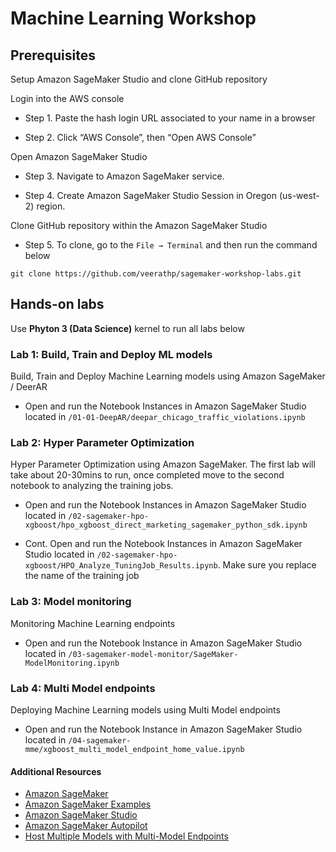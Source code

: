# Machine Learning Workshop

## Prerequisites
Setup Amazon SageMaker Studio and clone GitHub repository 

Login into the AWS console
   
   - Step 1. Paste the hash login URL associated to your name in a browser
   
   - Step 2. Click “AWS Console”, then “Open AWS Console”

Open Amazon SageMaker Studio 
   - Step 3. Navigate to Amazon SageMaker service. 
   
   - Step 4. Create Amazon SageMaker Studio Session in Oregon (us-west-2) region.

Clone GitHub repository within the Amazon SageMaker Studio
   - Step 5. To clone, go to the `File → Terminal` and then run the command below
   ```
  git clone https://github.com/veerathp/sagemaker-workshop-labs.git
   ```

## Hands-on labs

Use **Phyton 3 (Data Science)** kernel to run all labs below

### Lab 1: Build, Train and Deploy ML models
Build, Train and Deploy Machine Learning models using Amazon SageMaker / DeerAR

- Open and run the Notebook Instances in Amazon SageMaker Studio located in `/01-01-DeepAR/deepar_chicago_traffic_violations.ipynb`

### Lab 2: Hyper Parameter Optimization
Hyper Parameter Optimization using Amazon SageMaker. The first lab will take about 20-30mins to run, once completed move to the second notebook to analyzing the training jobs.

- Open and run the Notebook Instances in Amazon SageMaker Studio located in `/02-sagemaker-hpo-xgboost/hpo_xgboost_direct_marketing_sagemaker_python_sdk.ipynb`

- Cont. Open and run the Notebook Instances in Amazon SageMaker Studio located in `/02-sagemaker-hpo-xgboost/HPO_Analyze_TuningJob_Results.ipynb`. Make sure you replace the name of the training job



### Lab 3: Model monitoring 
Monitoring Machine Learning endpoints 
- Open and run the Notebook Instance in Amazon SageMaker Studio located in `/03-sagemaker-model-monitor/SageMaker-ModelMonitoring.ipynb`


### Lab 4: Multi Model endpoints

Deploying Machine Learning models using Multi Model endpoints

- Open and run the Notebook Instance in Amazon SageMaker Studio located in `/04-sagemaker-mme/xgboost_multi_model_endpoint_home_value.ipynb`


#### Additional Resources
- [Amazon SageMaker](https://aws.amazon.com/sagemaker/)
- [Amazon SageMaker Examples](https://github.com/awslabs/amazon-sagemaker-examples)
- [Amazon SageMaker Studio](https://aws.amazon.com/blogs/aws/amazon-sagemaker-studio-the-first-fully-integrated-development-environment-for-machine-learning/)
- [Amazon SageMaker Autopilot](https://aws.amazon.com/sagemaker/autopilot/)
- [Host Multiple Models with Multi-Model Endpoints](https://docs.aws.amazon.com/sagemaker/latest/dg/multi-model-endpoints.html)




